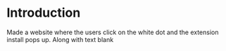 <h1>Introduction</h1>
<p>Made a website where the users click on the white dot and the extension install pops up. 
Along with text blank
</p>

<!--#Road map, Quiz, Automated lines, Extension shows correct/incorrect answers, background color indicator, -->
<!--Background shows in pixeled US flag along with stars-->

